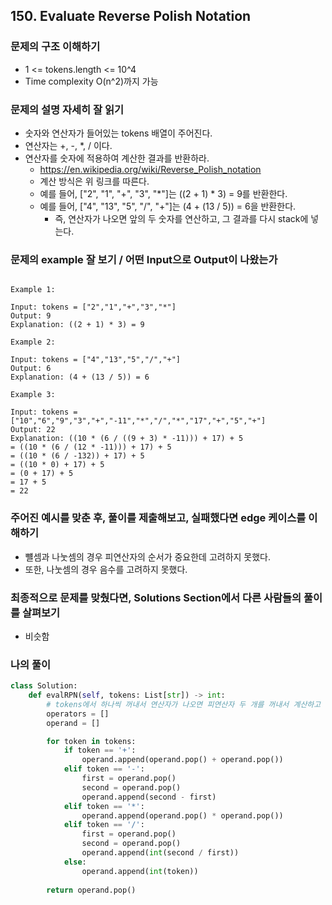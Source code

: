 ## 150. Evaluate Reverse Polish Notation

### 문제의 구조 이해하기
- 1 <= tokens.length <= 10^4
- Time complexity O(n^2)까지 가능

### 문제의 설명 자세히 잘 읽기
- 숫자와 연산자가 들어있는 tokens 배열이 주어진다.
- 연산자는 +, -, *, / 이다.
- 연산자를 숫자에 적용하여 계산한 결과를 반환하라.
  - https://en.wikipedia.org/wiki/Reverse_Polish_notation
  - 계산 방식은 위 링크를 따른다.
  - 예를 들어, ["2", "1", "+", "3", "*"]는 ((2 + 1) * 3) = 9를 반환한다.
  - 예를 들어, ["4", "13", "5", "/", "+"]는 (4 + (13 / 5)) = 6을 반환한다.
    - 즉, 연산자가 나오면 앞의 두 숫자를 연산하고, 그 결과를 다시 stack에 넣는다.

### 문제의 example 잘 보기 / 어떤 Input으로 Output이 나왔는가
```text

Example 1:

Input: tokens = ["2","1","+","3","*"]
Output: 9
Explanation: ((2 + 1) * 3) = 9

Example 2:

Input: tokens = ["4","13","5","/","+"]
Output: 6
Explanation: (4 + (13 / 5)) = 6

Example 3:

Input: tokens = ["10","6","9","3","+","-11","*","/","*","17","+","5","+"]
Output: 22
Explanation: ((10 * (6 / ((9 + 3) * -11))) + 17) + 5
= ((10 * (6 / (12 * -11))) + 17) + 5
= ((10 * (6 / -132)) + 17) + 5
= ((10 * 0) + 17) + 5
= (0 + 17) + 5
= 17 + 5
= 22
```

### 주어진 예시를 맞춘 후, 풀이를 제출해보고, 실패했다면 edge 케이스를 이해하기
- 뺼셈과 나눗셈의 경우 피연산자의 순서가 중요한데 고려하지 못했다.
- 또한, 나눗셈의 경우 음수를 고려하지 못했다.


### 최종적으로 문제를 맞췄다면, Solutions Section에서 다른 사람들의 풀이를 살펴보기
- 비슷함
            

### 나의 풀이
```python
class Solution:
    def evalRPN(self, tokens: List[str]) -> int:
        # tokens에서 하나씩 꺼내서 연산자가 나오면 피연산자 두 개를 꺼내서 계산하고 다시 피연산자 stack에 담는다.
        operators = []
        operand = []

        for token in tokens:
            if token == '+':
                operand.append(operand.pop() + operand.pop())
            elif token == '-':
                first = operand.pop()
                second = operand.pop()
                operand.append(second - first)
            elif token == '*':
                operand.append(operand.pop() * operand.pop())
            elif token == '/':
                first = operand.pop()
                second = operand.pop()
                operand.append(int(second / first))
            else:
                operand.append(int(token))
        
        return operand.pop()
      
```